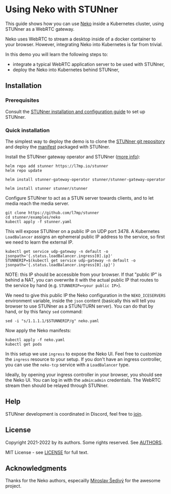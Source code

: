 # Using Neko with STUNner

This guide shows how you can use [Neko](https://github.com/m1k1o/neko/)
inside a Kubernetes cluster, using STUNner as a WebRTC gateway.

Neko uses WebRTC to stream a desktop inside of a docker container to your browser.
However, integrating Neko into Kubernetes is far from trivial.

In this demo you will learn the following steps to:
* integrate a typical WebRTC application server to be used with STUNner,
* deploy the Neko into Kubernetes behind STUNner,

## Installation

### Prerequisites

Consult the [STUNner installation and configuration guide](../../doc/INSTALL.md) to set up STUNner.

### Quick installation

The simplest way to deploy the demo is to clone the [STUNner git
repository](https://github.com/l7mp/stunner) and deploy the
[manifest](neko.yaml) packaged with STUNner.

Install the STUNner gateway operator and STUNner ([more info](https://github.com/l7mp/stunner-helm)):
```console
helm repo add stunner https://l7mp.io/stunner
helm repo update

helm install stunner-gateway-operator stunner/stunner-gateway-operator

helm install stunner stunner/stunner
```

Configure STUNner to act as a STUN server towards clients, and to let media reach the media server.

```
git clone https://github.com/l7mp/stunner
cd stunner/examples/neko
kubectl apply -f stunner.yaml
```

This will expose STUNner on a public IP on UDP port 3478. A Kubernetes `LoadBalancer` assigns an
ephemeral public IP address to the service, so first we need to learn the external IP.

```
kubectl get service udp-gateway -n default -o jsonpath='{.status.loadBalancer.ingress[0].ip}'
STUNNERIP=$(kubectl get service udp-gateway -n default -o jsonpath='{.status.loadBalancer.ingress[0].ip}')
```

NOTE: this IP should be accessible from your browser. If that "public IP" is behind a NAT, you can overwrite it with the actual
public IP that routes to the service by hand (e.g. `STUNNERIP=<your public IP>`).

We need to give this public IP the Neko configuration in the `NEKO_ICESERVERS` environment variable, inside the `json` content (basically this will tell you browser to use STUNner as a STUN/TURN server).
You can do that by hand, or by this fancy `sed` command:
```
sed -i "s/1.1.1.1/$STUNNERIP/g" neko.yaml
```

Now apply the Neko manifests:
```
kubectl apply -f neko.yaml
kubectl get pods
```

In this setup we use `ingress` to expose the Neko UI. Feel free to customize the `ingress` resource to your setup.
If you don't have an ingress controller, you can use the `neko-tcp` service with a `LoadBalancer` type.

Ideally, by opening your ingress controller in your browser, you should see the Neko UI. You can log in with the `admin`:`admin` credentials. The WebRTC stream then should be relayed through STUNner.

## Help

STUNner development is coordinated in Discord, feel free to [join](https://discord.gg/DyPgEsbwzc).

## License

Copyright 2021-2022 by its authors. Some rights reserved. See [AUTHORS](../../AUTHORS).

MIT License - see [LICENSE](../../LICENSE) for full text.

## Acknowledgments

Thanks for the Neko authors, especailly [Miroslav Šedivý](https://github.com/m1k1o) for the awesome project.
